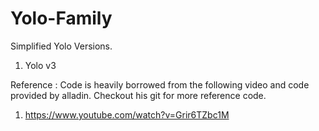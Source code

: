 # Yolo-Family
Simplified Yolo Versions.
1. Yolo v3



Reference :
Code is heavily borrowed from the following video and code provided by alladin.
Checkout his git for more reference code.
1. https://www.youtube.com/watch?v=Grir6TZbc1M
